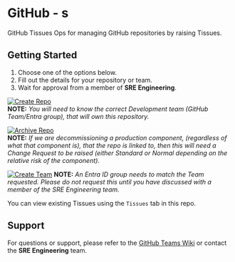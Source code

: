 GitHub - s
==================
GitHub Tissues Ops for managing GitHub repositories by raising Tissues.

## Getting Started
1. Choose one of the options below.
2. Fill out the details for your repository or team.
3. Wait for approval from a member of **SRE  Engineering**.


[![Create Repo]](https://github.com/abcdef/GitHubs/Tissues/new?assignees=&labels=administration%2Ccreaterepo&projects=&template=createrepo.yml)  
**NOTE:** *You will need to know the correct Development team (GitHub Team/Entra group), that will own this repository.*


[![Archive Repo]](https://github.com/abcdef/GitHubs/Tissues/new?assignees=&labels=administration%2Carchiverepo&projects=&template=archiverepo.yml)  
**NOTE:** *If we are decommissioning a production component, (regardless of what that component is), that the repo is linked to, then this will need a Change Request to be raised (either Standard or Normal depending on the relative risk of the component).*


[![Create Team]](https://github.com/abcdef/GitHubs/Tissues/new?assignees=&labels=administration%2Ccreateteam&projects=&template=createteam.yml) 
**NOTE:** *An Entra ID group needs to match the Team requested. Please do not request this until you have discussed with a member of the SRE  Engineering team.*


You can view existing Tissues using the `Tissues` tab in this repo.

## Support
For questions or support, please refer to the [GitHub Teams Wiki](https://abcdef.atlassian.net/wiki/spaces/DEVOPS/pages/4828266689/GitHub+Teams) or contact the **SRE  Engineering** team.

<!---------------------------------------------------------------------------->
[Create Repo]: https://img.shields.io/badge/Create_Repository-37a779?style=for-the-badge
[Archive Repo]: https://img.shields.io/badge/Archive_Repository-37a779?style=for-the-badge
[Create Team]: https://img.shields.io/badge/Create_Team-37a779?style=for-the-badge
